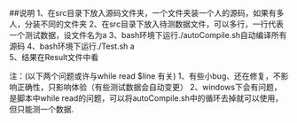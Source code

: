 ##说明
1、在src目录下放入源码文件夹，一个文件夹装一个人的源码，如果有多人，分装不同的文件夹
2、在src目录下放入待测数据文件，可以多行，一行代表一个测试数据，设文件名为a
3、bash环境下运行./autoCompile.sh自动编译所有源码
4、bash环境下运行./Test.sh a  
5、结果在Result文件中看

注：(以下两个问题或许与while read $line 有关)
1、有些小bug、还在修复，不影响正确性，只影响体验（有些测试数据会自动变更）
2、windows下会有问题，是脚本中while read的问题，可以将autoCompile.sh中的循环去掉就可以使用，但只能测一个数据.
